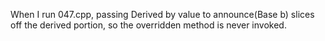 When I run 047.cpp, passing Derived by value to announce(Base b) slices off the derived portion, so the overridden method is never invoked.